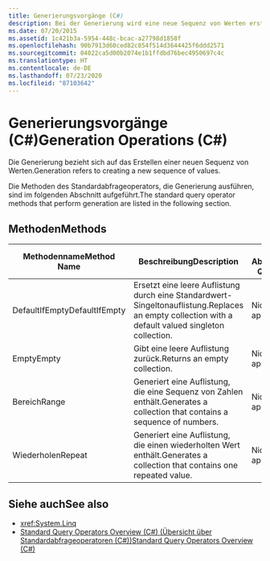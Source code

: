 ```yaml
---
title: Generierungsvorgänge (C#)
description: Bei der Generierung wird eine neue Sequenz von Werten erstellt. Hier erfahren Sie mehr über die Methoden des Standardabfrageoperators in LINQ in C#, die bei der Generierung verwendet werden.
ms.date: 07/20/2015
ms.assetid: 1c421b3a-5954-448c-bcac-a27798d1858f
ms.openlocfilehash: 90b7913d60ced82c854f514d3644425f6ddd2571
ms.sourcegitcommit: 04022ca5d00b2074e1b1ffdbd76bec4950697c4c
ms.translationtype: HT
ms.contentlocale: de-DE
ms.lasthandoff: 07/23/2020
ms.locfileid: "87103642"
---
```

# <a name="generation-operations-c"></a><span data-ttu-id="144f2-104">Generierungsvorgänge (C#)</span><span class="sxs-lookup"><span data-stu-id="144f2-104">Generation Operations (C#)</span></span>
<span data-ttu-id="144f2-105">Die Generierung bezieht sich auf das Erstellen einer neuen Sequenz von Werten.</span><span class="sxs-lookup"><span data-stu-id="144f2-105">Generation refers to creating a new sequence of values.</span></span>  
  
 <span data-ttu-id="144f2-106">Die Methoden des Standardabfrageoperators, die Generierung ausführen, sind im folgenden Abschnitt aufgeführt.</span><span class="sxs-lookup"><span data-stu-id="144f2-106">The standard query operator methods that perform generation are listed in the following section.</span></span>  
  
## <a name="methods"></a><span data-ttu-id="144f2-107">Methoden</span><span class="sxs-lookup"><span data-stu-id="144f2-107">Methods</span></span>  
  
|<span data-ttu-id="144f2-108">Methodenname</span><span class="sxs-lookup"><span data-stu-id="144f2-108">Method Name</span></span>|<span data-ttu-id="144f2-109">Beschreibung</span><span class="sxs-lookup"><span data-stu-id="144f2-109">Description</span></span>|<span data-ttu-id="144f2-110">C#-Abfrageausdruckssyntax</span><span class="sxs-lookup"><span data-stu-id="144f2-110">C# Query Expression Syntax</span></span>|<span data-ttu-id="144f2-111">Weitere Informationen</span><span class="sxs-lookup"><span data-stu-id="144f2-111">More Information</span></span>|  
|-----------------|-----------------|---------------------------------|----------------------|  
|<span data-ttu-id="144f2-112">DefaultIfEmpty</span><span class="sxs-lookup"><span data-stu-id="144f2-112">DefaultIfEmpty</span></span>|<span data-ttu-id="144f2-113">Ersetzt eine leere Auflistung durch eine Standardwert-Singeltonauflistung.</span><span class="sxs-lookup"><span data-stu-id="144f2-113">Replaces an empty collection with a default valued singleton collection.</span></span>|<span data-ttu-id="144f2-114">Nicht zutreffend.</span><span class="sxs-lookup"><span data-stu-id="144f2-114">Not applicable.</span></span>|<xref:System.Linq.Enumerable.DefaultIfEmpty%2A?displayProperty=nameWithType><br /><br /> <xref:System.Linq.Queryable.DefaultIfEmpty%2A?displayProperty=nameWithType>|  
|<span data-ttu-id="144f2-115">Empty</span><span class="sxs-lookup"><span data-stu-id="144f2-115">Empty</span></span>|<span data-ttu-id="144f2-116">Gibt eine leere Auflistung zurück.</span><span class="sxs-lookup"><span data-stu-id="144f2-116">Returns an empty collection.</span></span>|<span data-ttu-id="144f2-117">Nicht zutreffend.</span><span class="sxs-lookup"><span data-stu-id="144f2-117">Not applicable.</span></span>|<xref:System.Linq.Enumerable.Empty%2A?displayProperty=nameWithType>|  
|<span data-ttu-id="144f2-118">Bereich</span><span class="sxs-lookup"><span data-stu-id="144f2-118">Range</span></span>|<span data-ttu-id="144f2-119">Generiert eine Auflistung, die eine Sequenz von Zahlen enthält.</span><span class="sxs-lookup"><span data-stu-id="144f2-119">Generates a collection that contains a sequence of numbers.</span></span>|<span data-ttu-id="144f2-120">Nicht zutreffend.</span><span class="sxs-lookup"><span data-stu-id="144f2-120">Not applicable.</span></span>|<xref:System.Linq.Enumerable.Range%2A?displayProperty=nameWithType>|  
|<span data-ttu-id="144f2-121">Wiederholen</span><span class="sxs-lookup"><span data-stu-id="144f2-121">Repeat</span></span>|<span data-ttu-id="144f2-122">Generiert eine Auflistung, die einen wiederholten Wert enthält.</span><span class="sxs-lookup"><span data-stu-id="144f2-122">Generates a collection that contains one repeated value.</span></span>|<span data-ttu-id="144f2-123">Nicht zutreffend.</span><span class="sxs-lookup"><span data-stu-id="144f2-123">Not applicable.</span></span>|<xref:System.Linq.Enumerable.Repeat%2A?displayProperty=nameWithType>|  
  
## <a name="see-also"></a><span data-ttu-id="144f2-124">Siehe auch</span><span class="sxs-lookup"><span data-stu-id="144f2-124">See also</span></span>

- <xref:System.Linq>
- [<span data-ttu-id="144f2-125">Standard Query Operators Overview (C#) (Übersicht über Standardabfrageoperatoren (C#))</span><span class="sxs-lookup"><span data-stu-id="144f2-125">Standard Query Operators Overview (C#)</span></span>](./standard-query-operators-overview.md)
